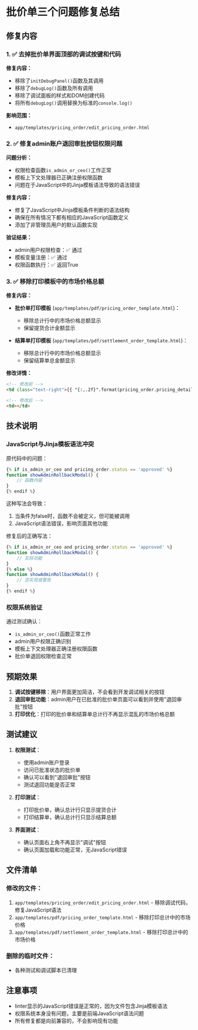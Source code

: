 # 批价单三个问题修复总结

## 修复内容

### 1. ✅ 去掉批价单界面顶部的调试按键和代码

**修复内容：**
- 移除了`initDebugPanel()`函数及其调用
- 移除了`debugLog()`函数及所有调用
- 移除了调试面板的样式和DOM创建代码
- 将所有`debugLog()`调用替换为标准的`console.log()`

**影响范围：**
- `app/templates/pricing_order/edit_pricing_order.html`

### 2. ✅ 修复admin账户退回审批按钮权限问题

**问题分析：**
- 权限检查函数`is_admin_or_ceo()`工作正常
- 模板上下文处理器已正确注册权限函数
- 问题在于JavaScript中的Jinja模板语法导致的语法错误

**修复内容：**
- 修复了JavaScript中Jinja模板条件判断的语法结构
- 确保在所有情况下都有相应的JavaScript函数定义
- 添加了非管理员用户的默认函数实现

**验证结果：**
- admin用户权限检查：✅ 通过
- 模板变量注册：✅ 通过
- 权限函数执行：✅ 返回True

### 3. ✅ 移除打印模板中的市场价格总额

**修复内容：**
- **批价单打印模板** (`app/templates/pdf/pricing_order_template.html`)：
  - 移除总计行中的市场价格总额显示
  - 保留提货合计金额显示
  
- **结算单打印模板** (`app/templates/pdf/settlement_order_template.html`)：
  - 移除总计行中的市场价格总额显示
  - 保留结算单总金额显示

**修改详情：**
```html
<!-- 修改前 -->
<td class="text-right">{{ "{:,.2f}".format(pricing_order.pricing_details|sum(...)) }}</td>

<!-- 修改后 -->
<td></td>
```

## 技术说明

### JavaScript与Jinja模板语法冲突
原代码中的问题：
```javascript
{% if is_admin_or_ceo and pricing_order.status == 'approved' %}
function showAdminRollbackModal() {
    // 函数内容
}
{% endif %}
```

这种写法会导致：
1. 当条件为false时，函数不会被定义，但可能被调用
2. JavaScript语法错误，影响页面其他功能

修复后的正确写法：
```javascript
{% if is_admin_or_ceo and pricing_order.status == 'approved' %}
function showAdminRollbackModal() {
    // 实际功能
}
{% else %}
function showAdminRollbackModal() {
    // 空实现或警告
}
{% endif %}
```

### 权限系统验证
通过测试确认：
- `is_admin_or_ceo()`函数正常工作
- admin用户权限正确识别
- 模板上下文处理器正确注册权限函数
- 批价单退回权限检查正常

## 预期效果

1. **调试按键移除**：用户界面更加简洁，不会看到开发调试相关的按钮
2. **退回审批功能**：admin用户在已批准的批价单页面可以看到并使用"退回审批"按钮
3. **打印优化**：打印的批价单和结算单总计行不再显示混乱的市场价格总额

## 测试建议

1. **权限测试**：
   - 使用admin账户登录
   - 访问已批准状态的批价单
   - 确认可以看到"退回审批"按钮
   - 测试退回功能是否正常

2. **打印测试**：
   - 打印批价单，确认总计行只显示提货合计
   - 打印结算单，确认总计行只显示结算总额

3. **界面测试**：
   - 确认页面右上角不再显示"调试"按钮
   - 确认页面加载和功能正常，无JavaScript错误

## 文件清单

### 修改的文件：
1. `app/templates/pricing_order/edit_pricing_order.html` - 移除调试代码，修复JavaScript语法
2. `app/templates/pdf/pricing_order_template.html` - 移除打印总计中的市场价格
3. `app/templates/pdf/settlement_order_template.html` - 移除打印总计中的市场价格

### 删除的临时文件：
- 各种测试和调试脚本已清理

## 注意事项

- linter显示的JavaScript错误是正常的，因为文件包含Jinja模板语法
- 权限系统本身没有问题，主要是前端JavaScript语法问题
- 所有修复都是向前兼容的，不会影响现有功能 